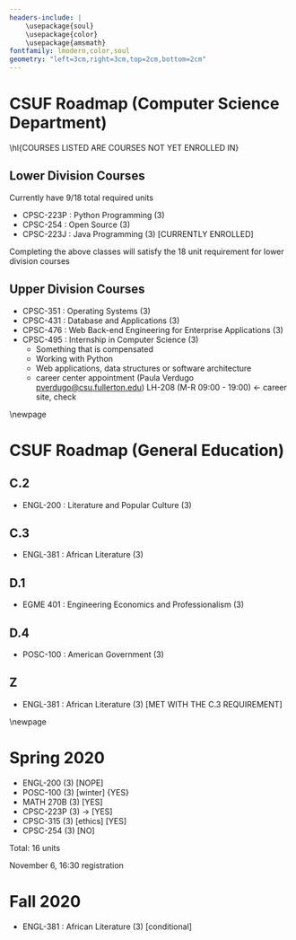```yaml
---
headers-include: |
	\usepackage{soul}
	\usepackage{color}
	\usepackage{amsmath}
fontfamily: lmodern,color,soul
geometry: "left=3cm,right=3cm,top=2cm,bottom=2cm"
---
```

# CSUF Roadmap (Computer Science Department)

\hl{COURSES LISTED ARE COURSES NOT YET ENROLLED IN}

## Lower Division Courses

Currently have 9/18 total required units

- CPSC-223P : Python Programming (3)
- CPSC-254 : Open Source (3)
- CPSC-223J : Java Programming (3) [CURRENTLY ENROLLED]

Completing the above classes will satisfy the 18 unit requirement for lower division courses

## Upper Division Courses

- CPSC-351 : Operating Systems (3)
- CPSC-431 : Database and Applications (3)
- CPSC-476 : Web Back-end Engineering for Enterprise Applications (3)
- CPSC-495 : Internship in Computer Science (3)
	- Something that is compensated
	- Working with Python
	- Web applications, data structures or software architecture
	- career center appointment (Paula Verdugo pverdugo@csu.fullerton.edu) LH-208 (M-R 09:00 - 19:00) <- career site, check

\newpage

# CSUF Roadmap (General Education)

## C.2 

- ENGL-200 : Literature and Popular Culture (3)

## C.3

- ENGL-381 : African Literature (3)


## D.1

- EGME 401 : Engineering Economics and Professionalism (3)

## D.4

- POSC-100 : American Government (3)

## Z

- ENGL-381 : African Literature (3) [MET WITH THE C.3 REQUIREMENT]

\newpage

# Spring 2020

- ENGL-200 (3) [NOPE]
- POSC-100 (3) [winter] {YES}
- MATH 270B (3) [YES]
- CPSC-223P (3) $\rightarrow$ [YES]
- CPSC-315 (3) [ethics] [YES]
- CPSC-254 (3) [NO]

Total: 16 units

November 6, 16:30 registration

# Fall 2020

- ENGL-381 : African Literature (3) [conditional]


